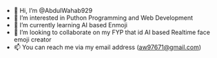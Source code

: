 - 👋 Hi, I’m @AbdulWahab929
- 👀 I’m interested in Puthon Programming and Web Development
- 🌱 I’m currently learning AI based Enmoji
- 💞️ I’m looking to collaborate on my FYP that id AI based Realtime face emoji creator
- 📫 You can reach me via my email address (aw97671@gmail.com)

<!---
AbdulWahab929/AbdulWahab929 is a ✨ special ✨ repository because its `README.md` (this file) appears on your GitHub profile.
You can click the Preview link to take a look at your changes.
--->
